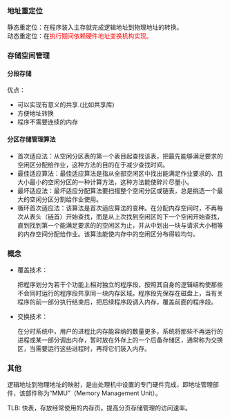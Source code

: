 ### 地址重定位

静态重定位：在程序装入主存就完成逻辑地址到物理地址的转换。<br>
动态重定位：在<font color='red'>执行期间依赖硬件地址变换机构实现。</font><br>

### 存储空间管理

#### 分段存储

优点：

- 可以实现有意义的共享.(比如共享库)
- 方便地址转换
- 程序不需要连续的内存

#### 分区存储管理算法

- 首次适应法：从空闲分区表的第一个表目起查找该表，把最先能够满足要求的空闲区分配给作业，这种方法的目的在于减少查找时间。
- 最佳适应算法：最佳适应算法是指从全部空闲区中找出能满足作业要求的、且大小最小的空闲分区的一种计算方法，这种方法能使碎片尽量小。
- 最坏适应法：最坏适应分配算法要扫描整个空闲分区或链表，总是挑选一个最大的空闲分区分割给作业使用。
- 循环首次适应法：该算法是首次适应算法的变种。在分配内存空间时，不再每次从表头（链首）开始查找，而是从上次找到空闲区的下一个空闲开始查找，直到找到第一个能满足要求的的空闲区为止，并从中划出一块与请求大小相等的内存空间分配给作业。该算法能使内存中的空闲区分布得较均匀。

### 概念

- 覆盖技术：<p>把程序划分为若干个功能上相对独立的程序段，按照其自身的逻辑结构使那些不会同时运行的程序段共享同一块内存区域。程序段先保存在磁盘上，当有关程序的前一部分执行结束后，把后续程序段调入内存，覆盖前面的程序段。</p>
- 交换技术：<p>在分时系统中，用户的进程比内存能容纳的数量更多，系统将那些不再运行的进程或某一部分调出内存，暂时放在外存上的一个后备存储区，通常称为交换区，当需要运行这些进程时，再将它们装入内存。</p>

### 其他

逻辑地址到物理地址的映射，是由处理机中设置的专门硬件完成，即地址管理部件，该部件称为“MMU”（Memory Management Unit）。

TLB: 快表，存放经常使用的内存页。提高分页存储管理的访问速率。
